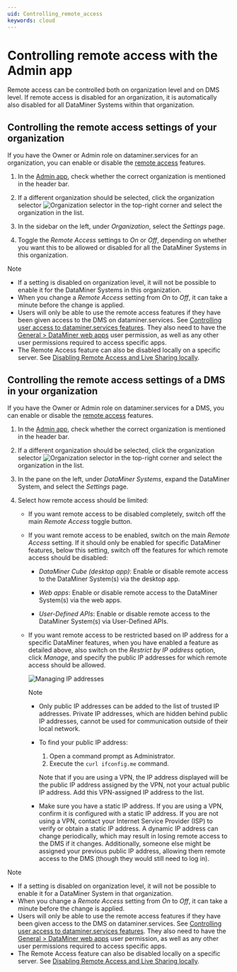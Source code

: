 ```yaml
---
uid: Controlling_remote_access
keywords: cloud
---
```


# Controlling remote access with the Admin app

Remote access can be controlled both on organization level and on DMS level. If remote access is disabled for an organization, it is automatically also disabled for all DataMiner Systems within that organization.

## Controlling the remote access settings of your organization

If you have the Owner or Admin role on dataminer.services for an organization, you can enable or disable the [remote access](xref:Cloud_Remote_Access) features.

1. In the [Admin app](xref:Accessing_the_Admin_app), check whether the correct organization is mentioned in the header bar.

1. If a different organization should be selected, click the organization selector ![Organization selector](~/user-guide/images/Cloud_Admin_Selector_icon.png) in the top-right corner and select the organization in the list.

1. In the sidebar on the left, under *Organization*, select the *Settings* page.

1. Toggle the *Remote Access* settings to *On* or *Off*, depending on whether you want this to be allowed or disabled for all the DataMiner Systems in this organization.

> [!NOTE]
>
> - If a setting is disabled on organization level, it will not be possible to enable it for the DataMiner Systems in this organization.
> - When you change a *Remote Access* setting from *On* to *Off*, it can take a minute before the change is applied.
> - Users will only be able to use the remote access features if they have been given access to the DMS on dataminer.services. See [Controlling user access to dataminer.services features](xref:Giving_users_access_to_cloud_features). They also need to have the [General > DataMiner web apps](xref:DataMiner_user_permissions#general--dataminer-web-apps) user permission, as well as any other user permissions required to access specific apps.
> - The Remote Access feature can also be disabled locally on a specific server. See [Disabling Remote Access and Live Sharing locally](xref:Disabling_Remote_Access_and_Live_Sharing).

## Controlling the remote access settings of a DMS in your organization

If you have the Owner or Admin role on dataminer.services for a DMS, you can enable or disable the [remote access](xref:Cloud_Remote_Access) features.

1. In the [Admin app](xref:Accessing_the_Admin_app), check whether the correct organization is mentioned in the header bar.

1. If a different organization should be selected, click the organization selector ![Organization selector](~/user-guide/images/Cloud_Admin_Selector_icon.png) in the top-right corner and select the organization in the list.

1. In the pane on the left, under *DataMiner Systems*, expand the DataMiner System, and select the *Settings* page.

1. Select how remote access should be limited:

   - If you want remote access to be disabled completely, switch off the main *Remote Access* toggle button.

   - If you want remote access to be enabled, switch on the main *Remote Access* setting. If it should only be enabled for specific DataMiner features, below this setting, switch off the features for which remote access should be disabled:

     - *DataMiner Cube (desktop app)*: Enable or disable remote access to the DataMiner System(s) via the desktop app.

     - *Web apps*: Enable or disable remote access to the DataMiner System(s) via the web apps.

     - *User-Defined APIs*: Enable or disable remote access to the DataMiner System(s) via User-Defined APIs.

   - If you want remote access to be restricted based on IP address for a specific DataMiner features, when you have enabled a feature as detailed above, also switch on the *Restrict by IP address* option, click *Manage*, and specify the public IP addresses for which remote access should be allowed.

     ![Managing IP addresses](~/user-guide/images/Managing_IP_Addresses.png)

     > [!NOTE]
     >
     > - Only public IP addresses can be added to the list of trusted IP addresses. Private IP addresses, which are hidden behind public IP addresses, cannot be used for communication outside of their local network.
     > - To find your public IP address:
     >
     >   1. Open a command prompt as Administrator.
     >   1. Execute the `curl ifconfig.me` command.
     >
     >   Note that if you are using a VPN, the IP address displayed will be the public IP address assigned by the VPN, not your actual public IP address. Add this VPN-assigned IP address to the list.
     > - Make sure you have a static IP address. If you are using a VPN, confirm it is configured with a static IP address. If you are not using a VPN, contact your Internet Service Provider (ISP) to verify or obtain a static IP address. A dynamic IP address can change periodically, which may result in losing remote access to the DMS if it changes. Additionally, someone else might be assigned your previous public IP address, allowing them remote access to the DMS (though they would still need to log in).

> [!NOTE]
>
> - If a setting is disabled on organization level, it will not be possible to enable it for a DataMiner System in that organization.
> - When you change a *Remote Access* setting from *On* to *Off*, it can take a minute before the change is applied.
> - Users will only be able to use the remote access features if they have been given access to the DMS on dataminer.services. See [Controlling user access to dataminer.services features](xref:Giving_users_access_to_cloud_features). They also need to have the [General > DataMiner web apps](xref:DataMiner_user_permissions#general--dataminer-web-apps) user permission, as well as any other user permissions required to access specific apps.
> - The Remote Access feature can also be disabled locally on a specific server. See [Disabling Remote Access and Live Sharing locally](xref:Disabling_Remote_Access_and_Live_Sharing).
